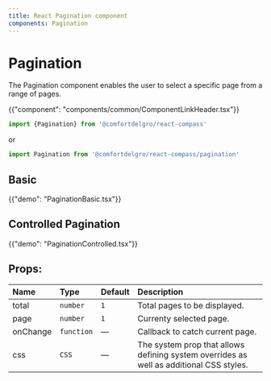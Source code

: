 ```yaml
---
title: React Pagination component
components: Pagination
---
```


# Pagination

<p class="description">The Pagination component enables the user to select a specific page from a range of pages.</p>

{{"component": "components/common/ComponentLinkHeader.tsx"}}

```jsx
import {Pagination} from '@comfortdelgro/react-compass'
```

or

```jsx
import Pagination from '@comfortdelgro/react-compass/pagination'
```

## Basic

{{"demo": "PaginationBasic.tsx"}}

## Controlled Pagination

{{"demo": "PaginationControlled.tsx"}}

## Props:

| Name     | Type       | Default | Description                                                                             |
| :------- | :--------- | :------ | :-------------------------------------------------------------------------------------- |
| total    | `number`   | `1`     | Total pages to be displayed.                                                            |
| page     | `number`   | `1`     | Currenty selected page.                                                                 |
| onChange | `function` | —       | Callback to catch current page.                                                         |
| css      | `CSS`      | —       | The system prop that allows defining system overrides as well as additional CSS styles. |
